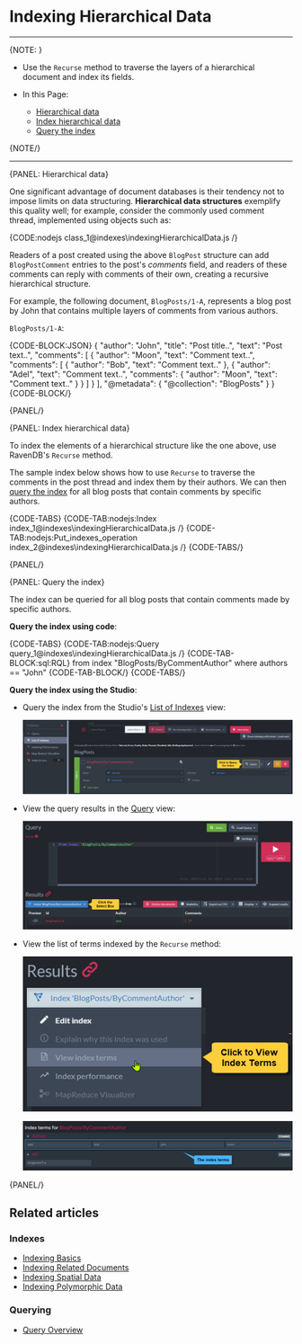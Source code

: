# Indexing Hierarchical Data
---

{NOTE: }

* Use the `Recurse` method to traverse the layers of a hierarchical document and index its fields.

* In this Page:
    * [Hierarchical data](../indexes/indexing-hierarchical-data#hierarchical-data)
    * [Index hierarchical data](../indexes/indexing-hierarchical-data#index-hierarchical-data)
    * [Query the index](../indexes/indexing-hierarchical-data#query-the-index)

{NOTE/}

---

{PANEL: Hierarchical data}

One significant advantage of document databases is their tendency not to impose limits on data structuring.
**Hierarchical data structures** exemplify this quality well; for example, consider the commonly used comment thread, implemented using objects such as:

{CODE:nodejs class_1@indexes\indexingHierarchicalData.js /}

Readers of a post created using the above `BlogPost` structure can add `BlogPostComment` entries to the post's _comments_ field,
and readers of these comments can reply with comments of their own, creating a recursive hierarchical structure.

For example, the following document, `BlogPosts/1-A`, represents a blog post by John that contains multiple layers of comments from various authors.

`BlogPosts/1-A`:

{CODE-BLOCK:JSON}
{
    "author": "John",
    "title": "Post title..",
    "text": "Post text..",
    "comments": [
        {
            "author": "Moon",
            "text": "Comment text..",
            "comments": [
                {
                    "author": "Bob",
                    "text": "Comment text.."
                },
                {
                    "author": "Adel",
                    "text": "Comment text..",
                    "comments": {
                        "author": "Moon",
                        "text": "Comment text.."
                    }
                }
            ]
        }
    ],
    "@metadata": {
    "@collection": "BlogPosts"
    }
}
{CODE-BLOCK/}

{PANEL/}

{PANEL: Index hierarchical data}

To index the elements of a hierarchical structure like the one above, use RavenDB's `Recurse` method.

The sample index below shows how to use `Recurse` to traverse the comments in the post thread and index them by their authors.
We can then [query the index](../indexes/indexing-hierarchical-data#query-the-index) for all blog posts that contain comments by specific authors.

{CODE-TABS}
{CODE-TAB:nodejs:Index index_1@indexes\indexingHierarchicalData.js /}
{CODE-TAB:nodejs:Put_indexes_operation index_2@indexes\indexingHierarchicalData.js /}
{CODE-TABS/}

{PANEL/}

{PANEL: Query the index}

The index can be queried for all blog posts that contain comments made by specific authors.

**Query the index using code**:  

{CODE-TABS}
{CODE-TAB:nodejs:Query query_1@indexes\indexingHierarchicalData.js /}
{CODE-TAB-BLOCK:sql:RQL}
from index "BlogPosts/ByCommentAuthor"
where authors == "John"
{CODE-TAB-BLOCK/}
{CODE-TABS/}

**Query the index using the Studio**:  

  * Query the index from the Studio's [List of Indexes](../studio/database/indexes/indexes-list-view#indexes-list-view) view:

      !["List of Indexes view"](images/list-of-indexes-view.png "List of Indexes view")

  * View the query results in the [Query](../studio/database/queries/query-view) view:

      !["Query View"](images/query-view.png "Query view")

  * View the list of terms indexed by the `Recurse` method:

      !["Click to View Index Terms"](images/click-to-view-terms.png "Click to view index terms")

      !["Index Terms"](images/index-terms.png "Index terms")

{PANEL/}

## Related articles

### Indexes

- [Indexing Basics](../indexes/indexing-basics)
- [Indexing Related Documents](../indexes/indexing-related-documents)
- [Indexing Spatial Data](../indexes/indexing-spatial-data)
- [Indexing Polymorphic Data](../indexes/indexing-polymorphic-data)

### Querying

- [Query Overview](../client-api/session/querying/how-to-query)
